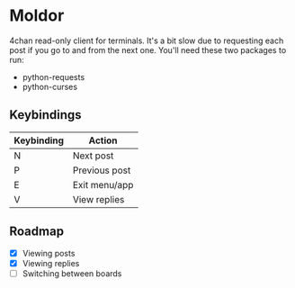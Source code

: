 # Moldor
4chan read-only client for terminals. It's a bit slow due to requesting each post if you go
to and from the next one. You'll need these two packages to run:
- python-requests
- python-curses

## Keybindings
| Keybinding |   Action  |
| ---------- | --------- |
|     N      | Next post |
|     P  | Previous post |
|     E  | Exit menu/app |
|     V  | View replies  |


## Roadmap
- [X] Viewing posts
- [X] Viewing replies
- [ ] Switching between boards
